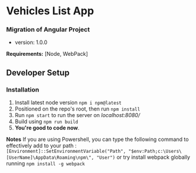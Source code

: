 # Vehicles List App
### Migration of Angular Project

- version: 1.0.0

**Requirements:**
[Node, WebPack]

## Developer Setup

### Installation
1. Install latest node version `npm i npm@latest`
2. Positioned on the repo's root, then run `npm install`
4. Run `npm start` to run the server on  *localhost:8080/*
5. Build using `npm run build`
6. **You're good to code now**.

**Notes**
If you are using Powershell, you can type the following command to effectively add to your path :
`[Environment]::SetEnvironmentVariable("Path", "$env:Path;c:\Users\[UserName]\AppData\Roaming\npm\", "User")`
or try install webpack globally running `npm install -g webpack`

